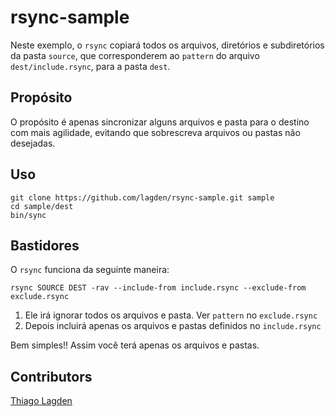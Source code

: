 rsync-sample
============

Neste exemplo, o `rsync` copiará todos os arquivos, diretórios e subdiretórios da pasta `source`, que corresponderem ao `pattern` do arquivo `dest/include.rsync`, para a pasta `dest`.

## Propósito

O propósito é apenas sincronizar alguns arquivos e pasta para o destino com mais agilidade, evitando que sobrescreva arquivos ou pastas não desejadas.

## Uso

    git clone https://github.com/lagden/rsync-sample.git sample
    cd sample/dest
    bin/sync
    
## Bastidores

O `rsync` funciona da seguinte maneira:
    
    rsync SOURCE DEST -rav --include-from include.rsync --exclude-from exclude.rsync
    
1. Ele irá ignorar todos os arquivos e pasta. Ver `pattern` no `exclude.rsync`
2. Depois incluirá apenas os arquivos e pastas definidos no `include.rsync`

Bem simples!! Assim você terá apenas os arquivos e pastas.


## Contributors

[Thiago Lagden](https://github.com/lagden)
